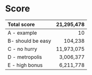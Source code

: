 # Score

| Total score      | 21,295,478    |
| :--------------- | -------------:|
| A - example      | 10            |
| B- should be easy| 104,238       |
| C - no hurry     | 11,973,075    |
| D - metropolis   | 3,006,377     |
| E - high bonus   | 6,211,778     |